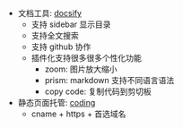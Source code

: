 - 文档工具: [docsify](https://docsify.js.org/)
  - 支持 sidebar 显示目录
  - 支持全文搜索
  - 支持 github 协作
  - 插件化支持很多很多个性化功能
    - zoom: 图片放大缩小
    - prism: markdown 支持不同语言语法
    - copy code: 复制代码到剪切板
- 静态页面托管: [coding](https://coding.net/)
  - cname + https + 首选域名